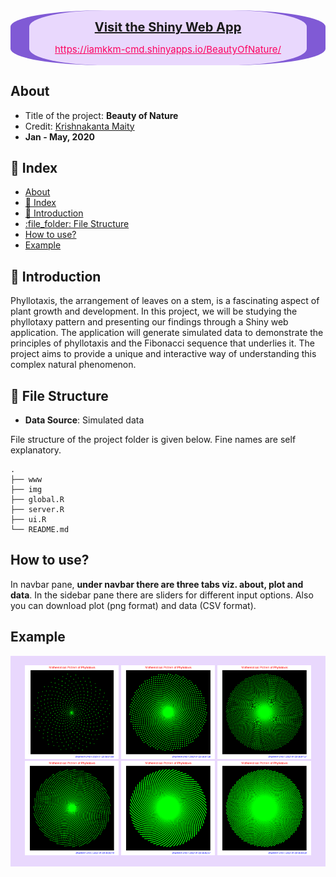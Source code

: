 

<div class="warning" style='padding:0.1em; text-align: center; background-color:#E9D8FD; color:#FC0362; border-left: solid #805AD5 30px; border-right: solid #805AD5 30px; border-radius: 30%'>
<span>
<p style='margin-top:1em; text-align:center'>
<b><a style='font-size:20px;' href='https://iamkkm-cmd.shinyapps.io/BeautyOfNature/'>Visit the Shiny Web App</a></b></p>
<a style='color:#fc0362; font-size:15px;' href='https://iamkkm-cmd.shinyapps.io/BeautyOfNature/'>https://iamkkm-cmd.shinyapps.io/BeautyOfNature/</a>
</p></span>
</div>

## About
- Title of the project: **Beauty of Nature**
- Credit: [Krishnakanta Maity](https://github.com/iamkkmcmd) 
- **Jan - May, 2020**


## :ledger: Index

- [About](#about)
- [:ledger: Index](#ledger-index)
- [:beginner: Introduction](#beginner-introduction)
- [:file\_folder: File Structure](#file_folder-file-structure)
- [How to use?](#how-to-use)
- [Example](#example)

##  :beginner: Introduction
Phyllotaxis, the arrangement of leaves on a stem, is a fascinating aspect of plant growth and development. In this project, we will be studying the phyllotaxy pattern and presenting our findings through a Shiny web application. The application will generate simulated data to demonstrate the principles of phyllotaxis and the Fibonacci sequence that underlies it. The project aims to provide a unique and interactive way of understanding this complex natural phenomenon. 



##  :file_folder: File Structure
- **Data Source**: Simulated data

File structure of the project folder is given below. Fine names are self explanatory.

```
.
├── www
├── img
├── global.R
├── server.R
├── ui.R
└── README.md
```
## How to use?
In navbar pane, **under navbar there are three tabs viz. about, plot and data**. In the sidebar pane there are sliders for different input options. Also you can download plot (png format) and data (CSV format).

## Example

<div class="warning" style='padding:0.1em; background-color:#E9D8FD; color:#69337A'>
<span>
<p style='margin-top:1em; text-align:center'>
<img style='width:30%'src="img/phyllotaxis_plot.png">
<img style='width:30%'src="img/phyllotaxis_plot_1.png">
<img style='width:30%'src="img/phyllotaxis_plot_2.png">
<img style='width:30%'src="img/phyllotaxis_plot_3.png">
<img style='width:30%'src="img/phyllotaxis_plot_4.png">
<img style='width:30%'src="img/phyllotaxis_plot_5.png">

</p></span>
</div>